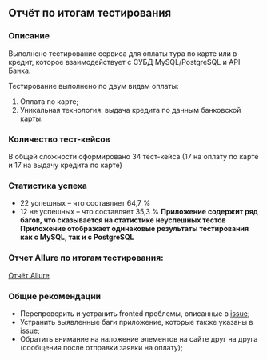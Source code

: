 ## Отчёт по итогам тестирования

### Описание

Выполнено тестирование сервиса для оплаты тура по карте или в кредит, которое взаимодействует с СУБД MySQL/PostgreSQL и API Банка.

Тестирование выполнено по двум видам оплаты:
1. Оплата по карте;
1. Уникальная технология: выдача кредита по данным банковской карты.

### Количество тест-кейсов
В общей сложности сформировано 34 тест-кейса (17 на оплату по карте и 17 на выдачу кредита по карте)

### Статистика успеха
* 22 успешных – что составляет 64,7 %
* 12 не успешных – что составляет 35,3 %
**Приложение содержит ряд багов, что сказывается на статистике неуспешных тестов**
**Приложение отображает одинаковые результаты тестирования как с MySQL, так и с PostgreSQL**

### Отчет Allure по итогам тестирования:
[Отчёт Allure](https://github.com/Serrgif/Diplom/issues/1)

### Общие рекомендации
* Перепроверить и устранить fronted проблемы, описанные в [issue](https://github.com/Serrgif/Diplom/issues);
* Устранить выявленные баги приложение, которые также указаны в [issue](https://github.com/Serrgif/Diplom/issues);
* Обратить внимание на наложение элементов на сайте друг на друга (сообщения после отправки заявки на оплату);